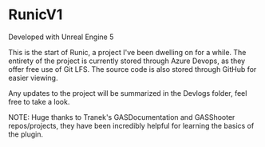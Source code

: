 # RunicV1

Developed with Unreal Engine 5


This is the start of Runic, a project I've been dwelling on for a while. The entirety of the project is currently stored through Azure Devops, as they offer free use of Git LFS. The source code is also stored through GitHub for easier viewing.

Any updates to the project will be summarized in the Devlogs folder, feel free to take a look.

NOTE: Huge thanks to Tranek's GASDocumentation and GASShooter repos/projects, they have been incredibly helpful for learning the basics of the plugin.